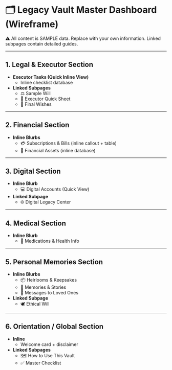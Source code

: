 # 🗂 Legacy Vault Master Dashboard (Wireframe)

⚠️ All content is SAMPLE data. Replace with your own information. Linked subpages contain detailed guides.

---
## 1. Legal & Executor Section
- **Executor Tasks (Quick Inline View)**
  - Inline checklist database
- **Linked Subpages**
  - ⚖️ Sample Will
  - 📑 Executor Quick Sheet
  - 📜 Final Wishes

---
## 2. Financial Section
- **Inline Blurbs**
  - 💳 Subscriptions & Bills (inline callout + table)
  - 📂 Financial Assets (inline database)

---
## 3. Digital Section
- **Inline Blurb**
  - 💻 Digital Accounts (Quick View)
- **Linked Subpage**
  - 🌐 Digital Legacy Center

---
## 4. Medical Section
- **Inline Blurb**
  - 💊 Medications & Health Info

---
## 5. Personal Memories Section
- **Inline Blurbs**
  - 📦 Heirlooms & Keepsakes
  - 📖 Memories & Stories
  - 💌 Messages to Loved Ones
- **Linked Subpage**
  - 🕊️ Ethical Will

---
## 6. Orientation / Global Section
- **Inline**
  - Welcome card + disclaimer
- **Linked Subpages**
  - 🗺️ How to Use This Vault
  - ✅ Master Checklist
